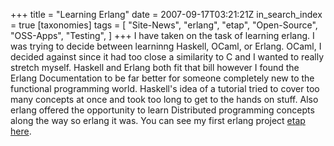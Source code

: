 +++
title = "Learning Erlang"
date = 2007-09-17T03:21:21Z
in_search_index = true
[taxonomies]
tags = [
	"Site-News",
	"erlang",
	"etap",
	"Open-Source",
	"OSS-Apps",
	"Testing",
]
+++
I have taken on the task of learning erlang. I was trying to decide between
learninng Haskell, OCaml, or Erlang. OCaml, I decided against since it had too
close a similarity to C and I wanted to really stretch myself.
Haskell and Erlang both fit that bill however I found the Erlang
Documentation to be far better for someone completely new to the functional
programming world. Haskell's idea of a tutorial tried to cover too many
concepts at once and took too long to get to the hands on stuff. Also erlang
offered the opportunity to learn Distributed programming concepts along the way
so erlang it was. You can see my first erlang project
[etap here](http://github.com/zaphar/etap).
